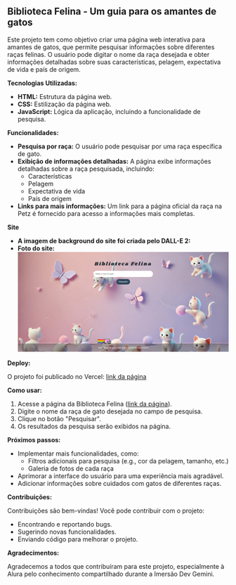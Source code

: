 
## Biblioteca Felina - Um guia para os amantes de gatos

Este projeto tem como objetivo criar uma página web interativa para amantes de gatos, que permite pesquisar informações sobre diferentes raças felinas. O usuário pode digitar o nome da raça desejada e obter informações detalhadas sobre suas características, pelagem, expectativa de vida e país de origem. 

**Tecnologias Utilizadas:**

* **HTML:** Estrutura da página web.
* **CSS:** Estilização da página web.
* **JavaScript:** Lógica da aplicação, incluindo a funcionalidade de pesquisa.

**Funcionalidades:**

* **Pesquisa por raça:** O usuário pode pesquisar por uma raça específica de gato.
* **Exibição de informações detalhadas:** A página exibe informações detalhadas sobre a raça pesquisada, incluindo:
    * Características
    * Pelagem
    * Expectativa de vida
    * País de origem
* **Links para mais informações:** Um link para a página oficial da raça na Petz é fornecido para acesso a informações mais completas.

**Site**

* **A imagem de background do site foi criada pelo DALL-E 2:**
* **Foto do site:**
  ![Foto do site](img/site.png) 

**Deploy:**

O projeto foi publicado no Vercel: [link da página]((https://bibliotecafelina.vercel.app/))

**Como usar:**

1. Acesse a página da Biblioteca Felina ([link da página](https://bibliotecafelina.vercel.app/)).
2. Digite o nome da raça de gato desejada no campo de pesquisa.
3. Clique no botão "Pesquisar".
4. Os resultados da pesquisa serão exibidos na página.

**Próximos passos:**

* Implementar mais funcionalidades, como:
    * Filtros adicionais para pesquisa (e.g., cor da pelagem, tamanho, etc.)
    * Galeria de fotos de cada raça
* Aprimorar a interface do usuário para uma experiência mais agradável.
* Adicionar informações sobre cuidados com gatos de diferentes raças.

**Contribuições:**

Contribuições são bem-vindas! Você pode contribuir com o projeto:

* Encontrando e reportando bugs.
* Sugerindo novas funcionalidades.
* Enviando código para melhorar o projeto.

**Agradecimentos:**

Agradecemos a todos que contribuíram para este projeto, especialmente à Alura pelo conhecimento compartilhado durante a Imersão Dev Gemini.


